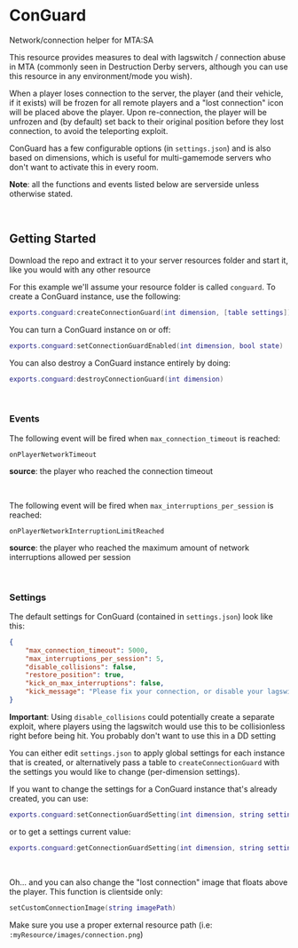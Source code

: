 # ConGuard
Network/connection helper for MTA:SA

This resource provides measures to deal with lagswitch / connection abuse in MTA (commonly seen in Destruction Derby servers, although you can use this resource in any environment/mode you wish).

When a player loses connection to the server, the player (and their vehicle, if it exists) will be frozen for all remote players and a "lost connection" icon will be placed above the player. Upon re-connection, the player will be unfrozen and (by default) set back to their original position before they lost connection, to avoid the teleporting exploit.

ConGuard has a few configurable options (in `settings.json`) and is also based on dimensions, which is useful for multi-gamemode servers who don't want to activate this in every room.

**Note**: all the functions and events listed below are serverside unless otherwise stated.

&nbsp;

## Getting Started

Download the repo and extract it to your server resources folder and start it, like you would with any other resource

For this example we'll assume your resource folder is called `conguard`. To create a ConGuard instance, use the following:

```lua
exports.conguard:createConnectionGuard(int dimension, [table settings])
```

You can turn a ConGuard instance on or off:

```lua
exports.conguard:setConnectionGuardEnabled(int dimension, bool state)
```

You can also destroy a ConGuard instance entirely by doing:

```lua
exports.conguard:destroyConnectionGuard(int dimension)
```

&nbsp;

### Events

The following event will be fired when `max_connection_timeout` is reached:
```
onPlayerNetworkTimeout
```
**source**: the player who reached the connection timeout

&nbsp;

The following event will be fired when `max_interruptions_per_session` is reached:
```
onPlayerNetworkInterruptionLimitReached
```
**source**: the player who reached the maximum amount of network interruptions allowed per session

&nbsp;

### Settings

The default settings for ConGuard (contained in `settings.json`) look like this:

```json
{
	"max_connection_timeout": 5000,
	"max_interruptions_per_session": 5,
	"disable_collisions": false,
	"restore_position": true,
	"kick_on_max_interruptions": false,
	"kick_message": "Please fix your connection, or disable your lagswitch!"
}
```

**Important**: Using `disable_collisions` could potentially create a separate exploit, where players using the lagswitch would use this to be collisionless right before being hit. You probably don't want to use this in a DD setting

You can either edit `settings.json` to apply global settings for each instance that is created, or alternatively pass a table to `createConnectionGuard` with the settings you would like to change (per-dimension settings).

If you want to change the settings for a ConGuard instance that's already created, you can use:

```lua
exports.conguard:setConnectionGuardSetting(int dimension, string setting, mixed value)
```

or to get a settings current value:

```lua
exports.conguard:getConnectionGuardSetting(int dimension, string setting)
```

&nbsp;

Oh... and you can also change the "lost connection" image that floats above the player. This function is clientside only:

```lua
setCustomConnectionImage(string imagePath)
```

Make sure you use a proper external resource path (i.e: `:myResource/images/connection.png`)
